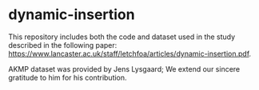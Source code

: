 # dynamic-insertion

This repository includes both the code and dataset used in the study described in the following paper: https://www.lancaster.ac.uk/staff/letchfoa/articles/dynamic-insertion.pdf. 

AKMP dataset was provided by Jens Lysgaard; We extend our sincere gratitude to him for his contribution.